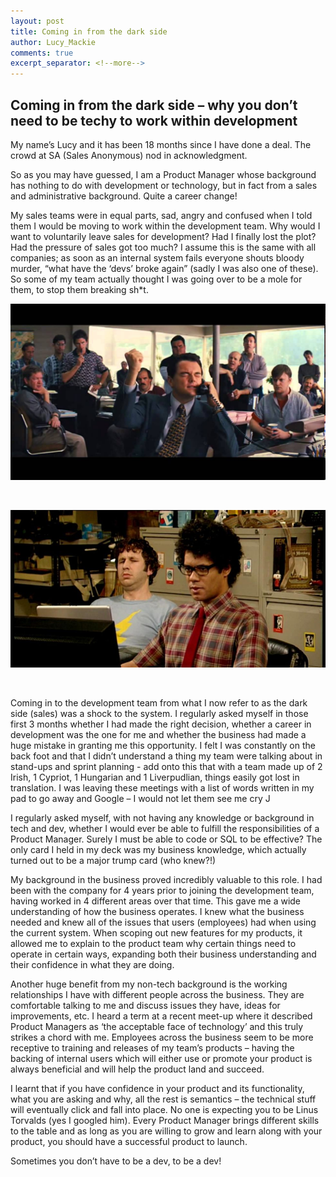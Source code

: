 ```yaml
---
layout: post
title: Coming in from the dark side
author: Lucy_Mackie
comments: true
excerpt_separator: <!--more-->
---
```


## Coming in from the dark side – why you don’t need to be techy to work within development
<!--more-->
My name’s Lucy and it has been 18 months since I have done a deal. The crowd at SA (Sales Anonymous) nod in acknowledgment.

So as you may have guessed, I am a Product Manager whose background has nothing to do with development or technology, but in fact from a sales and administrative background. Quite a career change!

My sales teams were in equal parts, sad, angry and confused when I told them I would be moving to work within the development team. Why would I want to voluntarily leave sales for development? Had I finally lost the plot? Had the pressure of sales got too much? I assume this is the same with all companies; as soon as an internal system fails everyone shouts bloody murder, “what have the ‘devs’ broke again” (sadly I was also one of these). So some of my team actually thought I was going over to be a mole for them, to stop them breaking sh*t.

<p align="center">
   <img src="../images/wolfpic.jpg" title="wolfpic">
</p>
<br />

<p align="center">
   <img src="../images/ITpic.jpg" title="ITpic">
</p>
<br />

Coming in to the development team from what I now refer to as the dark side (sales) was a shock to the system. I regularly asked myself in those first 3 months whether I had made the right decision, whether a career in development was the one for me and whether the business had made a huge mistake in granting me this opportunity. I felt I was constantly on the back foot and that I didn’t understand a thing my team were talking about in stand-ups and sprint planning - add onto this that with a team made up of 2 Irish, 1 Cypriot, 1 Hungarian and 1 Liverpudlian, things easily got lost in translation. I was leaving these meetings with a list of words written in my pad to go away and Google – I would not let them see me cry J

I regularly asked myself, with not having any knowledge or background in tech and dev, whether I would ever be able to fulfill the responsibilities of a Product Manager. Surely I must be able to code or SQL to be effective? The only card I held in my deck was my business knowledge, which actually turned out to be a major trump card (who knew?!)

My background in the business proved incredibly valuable to this role. I had been with the company for 4 years prior to joining the development team, having worked in 4 different areas over that time. This gave me a wide understanding of how the business operates. I knew what the business needed and knew all of the issues that users (employees) had when using the current system. When scoping out new features for my products, it allowed me to explain to the product team why certain things need to operate in certain ways, expanding both their business understanding and their confidence in what they are doing.

Another huge benefit from my non-tech background is the working relationships I have with different people across the business. They are comfortable talking to me and discuss issues they have, ideas for improvements, etc. I heard a term at a recent meet-up where it described Product Managers as ‘the acceptable face of technology’ and this truly strikes a chord with me. Employees across the business seem to be more receptive to training and releases of my team’s products – having the backing of internal users which will either use or promote your product is always beneficial and will help the product land and succeed.

I learnt that if you have confidence in your product and its functionality, what you are asking and why, all the rest is semantics – the technical stuff will eventually click and fall into place. No one is expecting you to be Linus Torvalds (yes I googled him). Every Product Manager brings different skills to the table and as long as you are willing to grow and learn along with your product, you should have a successful product to launch.

Sometimes you don’t have to be a dev, to be a dev!
